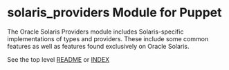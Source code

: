 # solaris_providers Module for Puppet
    
The Oracle Solaris Providers module includes Solaris-specific implementations of
types and providers. These include some common features as well as features
found exclusively on Oracle Solaris.

See the top level [README](https://github.com/oracle/puppet-solaris_providers/blob/master/README.md) or [INDEX](_index.html)
